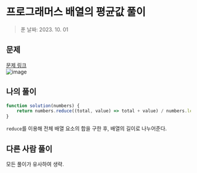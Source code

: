 # 프로그래머스 배열의 평균값 풀이
> 푼 날짜: 2023. 10. 01
## 문제
[문제 링크](https://school.programmers.co.kr/learn/courses/30/lessons/120817)  
![image](https://github.com/makepin2r/TIL/assets/39889583/a188704d-d735-4d41-ba72-4feab7df7422)

## 나의 풀이
```javascript
function solution(numbers) {
    return numbers.reduce((total, value) => total + value) / numbers.length;
}
```
`reduce`를 이용해 전체 배열 요소의 합을 구한 후, 배열의 길이로 나누어준다.

## 다른 사람 풀이
모든 풀이가 유사하여 생략.

